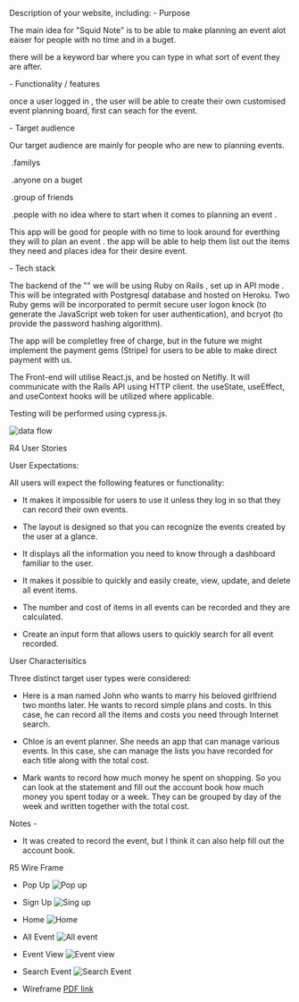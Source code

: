 Description of your website, including:
\- Purpose

The main idea for "Squid Note" is to be able to make planning an event alot eaiser for people with no time and in a buget. 

there will be a keyword bar where you can type in what sort of event they are after. 

\- Functionality / features

once a user logged in , the user will be able to create their own customised event planning board, first can seach for the event.

\- Target audience

Our target audience are mainly for people who are new to planning events.

​	.familys 

​	.anyone on a buget 

​	.group of friends 

​	.people with no idea where to start when it comes to planning an event .

This app will be good for people with no time to look around for everthing they will to plan an event . the app will be able to help them list out the items they need and places idea for their desire event. 



\- Tech stack



The backend of the "" we will be using Ruby on Rails , set up in API mode . This will be integrated with Postgresql database and hosted on Heroku. Two Ruby gems will be incorporated to permit secure user logon knock (to generate the JavaScript web token for user authentication), and bcryot (to provide the password hashing algorithm).

The app will be completley free of charge, but in the future we might implement the payment gems (Stripe) for users to be able to make direct payment with us. 

The Front-end will utilise React.js, and be hosted on Netifly. It will communicate with the Rails API using HTTP client. the useState, useEffect, and useContext hooks will be utilized where applicable.

Testing will be performed using cypress.js.


![data flow](https://i.imgur.com/eUpHeDQ.jpg)


R4 User Stories

User Expectations:

All users will expect the following features or functionality:

- It makes it impossible for users to use it unless they log in so that they can record their own events.

- The layout is designed so that you can recognize the events created by the user at a glance.

- It displays all the information you need to know through a dashboard familiar to the user.

- It makes it possible to quickly and easily create, view, update, and delete all event items.

- The number and cost of items in all events can be recorded and they are calculated.

- Create an input form that allows users to quickly search for all event recorded.

User Characterisitics

Three distinct target user types were considered:

- Here is a man named John who wants to marry his beloved girlfriend two months later. He wants to record simple plans and costs. In this case, he can record all the items and costs you need through Internet search.

- Chloe is an event planner. She needs an app that can manage various events. In this case, she can manage the lists you have recorded for each title along with the total cost.

- Mark wants to record how much money he spent on shopping. So you can look at the statement and fill out the account book how much money you spent today or a week. They can be grouped by day of the week and written together with the total cost.

Notes -

- It was created to record the event, but I think it can also help fill out the account book.


R5 Wire Frame

- Pop Up
![Pop up](https://i.imgur.com/X6GDSZB.png)

- Sign Up
![Sing up](https://i.imgur.com/7hIN8El.png)

- Home 
![Home](https://i.imgur.com/PR7TCJa.png)

- All Event
![All event](https://i.imgur.com/0mWCPvZ.png)

- Event View
![Event view](https://i.imgur.com/3VfI0cF.png)

- Search Event
![Search Event](https://i.imgur.com/bOWsQWC.png)

- Wireframe 
[PDF link](https://github.com/eunbiggabi/Squid-note-wireframe-pdf/blob/main/Taupe%20Organic%20Warm%20Blogger%20Bio%20Link%20Website.pdf)